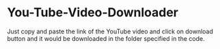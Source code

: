 # You-Tube-Video-Downloader
Just copy and paste the link of the YouTube video and click on download button and it would be downloaded in the folder specified in the code.
